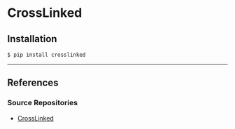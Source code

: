 # CrossLinked

## Installation

```
$ pip install crosslinked
```

---
## References

### Source Repositories

- [CrossLinked](https://github.com/m8sec/CrossLinked)